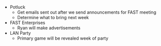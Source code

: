 <!-- 		@page { margin: 0.79in } 		P { margin-bottom: 0.08in } -->
<ul>
	<li>Potluck
<ul>
	<li>Get emails sent out after we send 		announcements for FAST meeting</li>
	<li>Determine what to bring next week</li>
</ul>
</li>
	<li>FAST Enterprises
<ul>
	<li>Ryan will make advertisements</li>
</ul>
</li>
	<li>LAN Party
<ul>
	<li>Primary game will be revealed 		week of party</li>
</ul>
</li>
</ul>